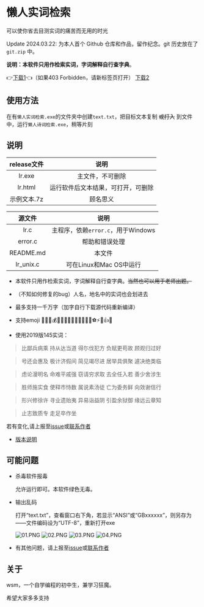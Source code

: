 # 懒人实词检索

可以使你省去目测实词的痛苦而无用的时光  

Update 2024.03.22: 为本人首个 Github 仓库和作品，留作纪念。git 历史放在了 `git.zip` 中。

**说明：本软件只用作检索实词，字词解释自行查字典**。

👉<a href="https://attachments-cdn.shimo.im/wbgEwdm91b0dMWJt/lr.exe" target="_blank" rel="noopener noreferrer">下载1</a>👈（如果403 Forbidden，请新标签页打开）		[下载2](https://github.com/wsm25/lr/releases/download/v1.1.0/lr.exe)

## 使用方法
在有`懒人实词检索.exe`的文件夹中创建`text.txt`，把目标文本复制 ~~或打入~~ 到文件中，运行`懒人诗词检索.exe`，稍等片刻  

## 说明

| release文件 | 说明 |
|  :----:  | :----:  |
| lr.exe | 主文件，不可删除 |
| lr.html | 运行软件后文本结果，可打开，可删除 |
| 示例文本.7z | 顾名思义 |

| 源文件 | 说明 |
|  :----:  | :----:  |
| lr.c | 主程序，依赖`error.c`，用于Windows |
| error.c | 帮助和错误处理 |
| README.md | 本文件 |
| lr_unix.c | 可在Linux和Mac OS中运行 |

+ 本软件只用作检索实词，字词解释自行查字典。~~当然也可以用于老师出题。~~

+ （不知如何修复的bug）人名，地名中的实词也会划进去

+ 最多支持一千万字（加字自行下载源代码重新编译）

+ 支持emoji 🌹🍀🍎💰📱🌙🍁🍂🍃🌷💎🔪🔫🏀⚽⚡👄👍🔥

+ 使用2019版145实词：
>比鄙兵病乘 持从达当道 得尓伐犯方 负赋更苟故 顾观归过好 

>号还会惠及 极计济假间 简见竭尽进 居举具俱聚 遽决绝类临 

>虑论漫明名 命难平戚强 窃请穷求取 去全任入若 善少舍涉生 

>胜师施实食 使释市恃数 属说素汤徒 亡为委务鲜 向效谢信行 

>形兴修徐许 寻业遗贻夷 异易诣益阴 引盈余狱御 缘远云章知 

>止志致质专 走足卒作坐 

  若有变化,请上报至[issue](https://github.com/wsm25/lr/issues)或[联系作者](mailto://wsm_25@qq.com)

+ [版本说明](/EDITION.md)

## 可能问题
+ 杀毒软件报毒  

	允许运行即可。本软件绿色无毒。
+ 输出乱码  

	打开“text.txt”，查看窗口右下角，若显示“ANSI”或“GBxxxxxx”，则另存为——文件编码设为“UTF-8”，重新打开exe  
	
	![01.PNG](https://i.loli.net/2020/03/08/xBhCwNAkSQFtzEn.png)
	![02.PNG](https://i.loli.net/2020/03/08/9zSLw4ydmHBW618.png)
	![03.PNG](https://i.loli.net/2020/03/08/qMjZiCeV1IRuh7U.png)
	![04.PNG](https://i.loli.net/2020/03/08/wahYQI61XlC379S.png)
+ 有其他问题，请上报至[issue](https://github.com/wsm25/lr/issues)或[联系作者](mailto://wsm_25@qq.com)

## 关于
wsm，一个自学编程的初中生，兼学习狂魔。  

希望大家多多支持
